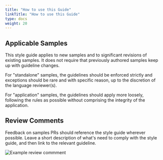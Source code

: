 ```yaml
---
title: "How to use this Guide"
linkTitle: "How to use this Guide"
type: docs
weight: 20
---
```


## Applicable Samples

This style guide applies to new samples and to significant revisions of existing samples.
It does not require that previously authored samples keep up with guideline changes.

For "standalone" samples, the guidelines should be enforced strictly and
exceptions should be rare and with specific reason, up to the discretion of
the language reviewer(s).

For "application" samples, the guidelines should apply more loosely, following
the rules as possible without comprising the integrity of the application. 

## Review Comments

Feedback on samples PRs should reference the style guide wherever possible. 
Leave a short description of what's need to comply with the style guide, and
then link to the relevant guideline. 

![Example review commment](/samples-style-guide/images/example-review-comment.png)

